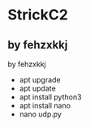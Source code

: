 # StrickC2 

## by fehzxkkj

by fehzxkkj

- apt upgrade 
- apt update
- apt install python3
- apt install nano
- nano udp.py
